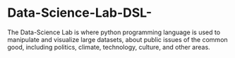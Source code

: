 # Data-Science-Lab-DSL-
The Data-Science Lab is where python programming language is used to manipulate and visualize large datasets, about public issues of the common good, including politics, climate, technology, culture, and other areas.
